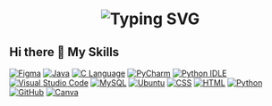<h1 align='center'>
  <img src="https://readme-typing-svg.demolab.com?font=Fira+Code&weight=600&size=22&pause=1000&color=3F90F7&random=false&width=700&lines=%F0%9F%91%8B+Hey+there!+Welcome+to+My+DevSpace+%F0%9F%92%BB;I+am+Sabareesh+Balu+%F0%9F%92%BC+Web+%26+Software+Developer;Bringing+Ideas+to+Life+Through+Code+%F0%9F%92%A1;Crafting+Responsive+Websites+with+HTML%2C+CSS%2C+JS+%E2%9C%A8;Building+Backends+with+Java+%7C+python Flask+%F0%9F%94%A5;Problem+Solver+%7C+Tech+Explorer+%7C+Lifelong+Learner+%F0%9F%93%96;Let's+Code+Something+Amazing+Together+%F0%9F%A4%96" alt="Typing SVG" />
</h1>



## Hi there 👋 My Skills
[![Figma](https://img.shields.io/badge/Figma-F24E1E?logo=figma&logoColor=white)](#)
[![Java](https://img.shields.io/badge/Java-%23121011.svg?logo=java&logoColor=white)](https://github.com/search?q=java)
[![C Language](https://img.shields.io/badge/C-%2300599C.svg?logo=c&logoColor=white)](https://github.com/search?q=c+language)
[![PyCharm](https://img.shields.io/badge/PyCharm-000?logo=pycharm&logoColor=fff)](#)
[![Python IDLE](https://img.shields.io/badge/Python%20IDLE-3776AB?logo=python&logoColor=fff)](#)
[![Visual Studio Code](https://custom-icon-badges.demolab.com/badge/Visual%20Studio%20Code-0078d7.svg?logo=vsc&logoColor=white)](#)
[![MySQL](https://img.shields.io/badge/MySQL-4479A1?logo=mysql&logoColor=fff)](#)
[![Ubuntu](https://img.shields.io/badge/Ubuntu-E95420?logo=ubuntu&logoColor=white)](#)
[![CSS](https://img.shields.io/badge/CSS-1572B6?logo=css3&logoColor=fff)](#)
[![HTML](https://img.shields.io/badge/HTML-%23E34F26.svg?logo=html5&logoColor=white)](#)
[![Python](https://img.shields.io/badge/Python-3776AB?logo=python&logoColor=fff)](#)
[![GitHub](https://img.shields.io/badge/GitHub-%23121011.svg?logo=github&logoColor=white)](#) 
[![Canva](https://img.shields.io/badge/Canva-%2300C4CC.svg?logo=canva&logoColor=white)](https://github.com/search?q=canva)

